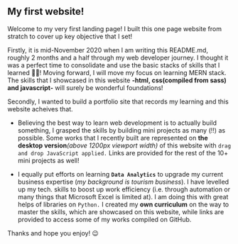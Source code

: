 ## My first website!

Welcome to my very first landing page! I built this one page website from stratch to cover up key objective that I set!

Firstly, it is mid-November 2020 when I am writing this README.md, roughly 2 months and a half through my web developer journey. I thought it was a perfect time to consolidate and use the basic stacks of skills that I learned 🚀🚀! Moving forward, I will move my focus on learning MERN stack. The skills that I showcased in this website **-html, css(compiled from sass) and javascript-** will surely be wonderful foundations!

Secondly, I wanted to build a portfolio site that records my learning and this website acheives that. 

- Believing the best way to learn web development is to actually build something, I grasped the skills by building mini projects as many (‼️) as possible. Some works that I recently built are represented on **the desktop version**_(above 1200px viewport width)_ of this website with `drag and drop JavaScript applied.` Links are provided for the rest of the 10+ mini projects as well!

- I equally put efforts on learning **`Data Analytics`** to upgrade my current business expertise (_my background is tourism business_). I have levelled up my tech. skills to boost up work efficiency (i.e. through automation or many things that Microsoft Excel is limited at). I am doing this with great helps of libraries on `Python.` I created my **own curriculum** on the way to master the skills, which are showcased on this website, while links are provided to access some of my works compiled on GitHub.

Thanks and hope you enjoy! 😉